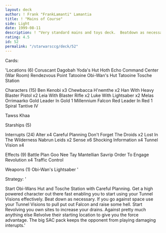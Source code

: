 ```yaml
---
layout: deck
author: ! Frank "FrankLamanti" Lamantia
title: ! "Mains of Course"
side: Light
date: 1999-08-11
description: ! "Very standard mains and toys deck.  Beatdown as necessary."
rating: 4.5
id: 52
permalink: "/starwarsccg/deck/52"
---
```

Cards: 

'Locations (6)
Coruscant
Dagobah Yoda's Hut
Hoth Echo Command Center (War Room)
Rendezvous Point
Tatooine Obi-Wan's Hut
Tatooine Tosche Station

Characters (15)
Ben Kenobi  x3
Chewbacca
H'nemthe  x2
Han With Heavy Blaster Pistol  x2
Leia With Blaster Rifle  x2
Luke With Lightsaber  x2
Melas
Orrimaarko Gold Leader In Gold 1
Millennium Falcon
Red Leader In Red 1
Spiral
Tantive IV

Tawss Khaa

Starships (5)

Interrupts (24)
Alter  x4
Careful Planning
Don't Forget The Droids  x2
Lost In The Wilderness
Nabrun Leids  x2
Sense  x6
Shocking Information  x4
Tunnel Vision  x4

Effects (9)
Battle Plan
Goo Nee Tay
Mantellian Savrip
Order To Engage
Revolution  x4
Traffic Control

Weapons (1)
Obi-Wan's Lightsaber
'

Strategy: '

Start Obi-Wans Hut and Tosche Station with Careful Planning.  Get a high powered character out there fast enabling you to start using your Tunnel Visions effectively.  Beat down as necessary.  If you go against space use your Tunnel Visions to pull put out Falcon and raise some hell.  Start Revolving you own sites to increase your drains.  Against pretty much anything else Relvolve their starting location to give you the force advantage.  The big SAC pack keeps the opponent from playing damaging interupts.'

